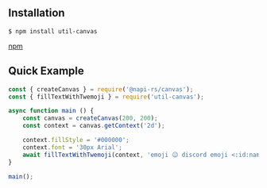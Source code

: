 ## Installation
```shell
$ npm install util-canvas
```
[npm](util-canvas)

## Quick Example
```javascript
const { createCanvas } = require('@napi-rs/canvas');
const { fillTextWithTwemoji } = require('util-canvas');

async function main () {
    const canvas = createCanvas(200, 200);
    const context = canvas.getContext('2d');

    context.fillStyle = '#000000';
    context.font = '30px Arial';
    await fillTextWithTwemoji(context, 'emoji 😉 discord emoji <:id:name>', 100, 100);
}

main();
```
